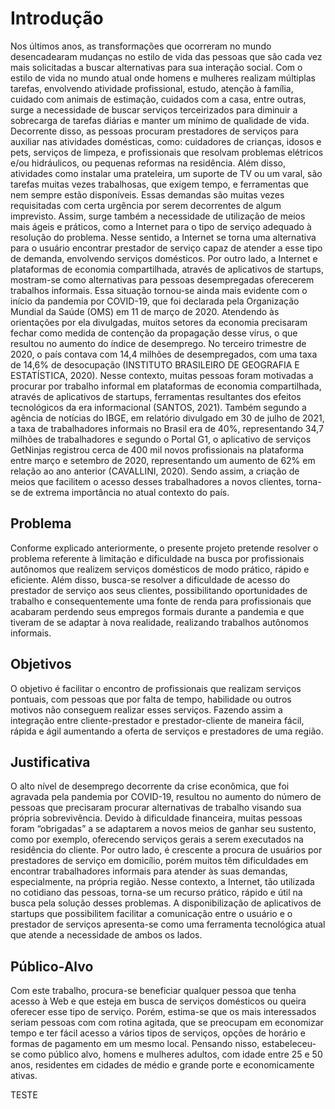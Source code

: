 # Introdução

  Nos últimos anos, as transformações que ocorreram no mundo desencadearam mudanças no estilo de vida das pessoas que são cada vez mais solicitadas a buscar alternativas para sua interação social. Com o estilo de vida no mundo atual onde homens e mulheres realizam múltiplas tarefas, envolvendo atividade profissional, estudo, atenção à família, cuidado com animais de estimação, cuidados com a casa, entre outras, surge a necessidade de buscar serviços terceirizados para diminuir a sobrecarga de tarefas diárias e manter um mínimo de qualidade de vida.  Decorrente disso, as pessoas procuram prestadores de serviços para auxiliar nas atividades domésticas, como: cuidadores de crianças, idosos e pets, serviços de limpeza, e profissionais que resolvam problemas elétricos e/ou hidráulicos, ou pequenas reformas na residência. Além disso, atividades como instalar uma prateleira, um suporte de TV ou um varal, são tarefas muitas vezes trabalhosas, que exigem tempo, e ferramentas que nem sempre estão disponíveis. Essas demandas são muitas vezes requisitadas com certa urgência por serem decorrentes de algum imprevisto. Assim, surge também a necessidade de utilização de meios mais ágeis e práticos, como a Internet para o tipo de serviço adequado à resolução do problema. Nesse sentido, a Internet se torna uma alternativa para o usuário encontrar prestador de serviço capaz de atender a esse tipo de demanda, envolvendo serviços domésticos.
  Por outro lado, a Internet e plataformas de economia compartilhada, através de aplicativos de startups, mostram-se como alternativas para pessoas desempregadas oferecerem trabalhos informais. Essa situação tornou-se ainda mais evidente com o início da pandemia por COVID-19, que foi declarada pela Organização Mundial da Saúde (OMS) em 11 de março de 2020. Atendendo às orientações por ela divulgadas, muitos setores da economia precisaram fechar como medida de contenção da propagação desse vírus, o que resultou no aumento do índice de desemprego. No terceiro trimestre de 2020, o país contava com 14,4 milhões de desempregados, com uma taxa de 14,6% de desocupação (INSTITUTO BRASILEIRO DE GEOGRAFIA E ESTATÍSTICA, 2020). Nesse contexto, muitas pessoas foram motivadas a procurar por trabalho informal em plataformas de economia compartilhada, através de aplicativos de startups, ferramentas resultantes dos efeitos tecnológicos da era informacional (SANTOS, 2021).
  	Também segundo a agência de notícias do IBGE, em relatório divulgado em 30 de julho de 2021, a taxa de trabalhadores informais no Brasil era de 40%, representando 34,7 milhões de trabalhadores e segundo o Portal G1, o aplicativo de serviços GetNinjas registrou cerca de 400 mil novos profissionais na plataforma entre março e setembro de 2020, representando um aumento de 62% em relação ao ano anterior (CAVALLINI, 2020). Sendo assim, a criação de meios que facilitem o acesso desses trabalhadores a novos clientes, torna-se de extrema importância no atual contexto do país. 


## Problema

  Conforme explicado anteriormente, o presente projeto pretende resolver o problema referente à limitação e dificuldade na busca por profissionais autônomos que realizem serviços domésticos de modo prático, rápido e eficiente. Além disso,  busca-se resolver a dificuldade de acesso do prestador de serviço aos seus clientes, possibilitando oportunidades de trabalho e consequentemente uma fonte de renda para profissionais que acabaram perdendo seus empregos formais durante a pandemia e que tiveram de se adaptar à nova realidade, realizando trabalhos autônomos informais.

## Objetivos

  O objetivo é facilitar o encontro de profissionais que realizam serviços pontuais, com pessoas que por falta de tempo, habilidade ou outros motivos não conseguem realizar esses serviços. Fazendo assim a integração entre cliente-prestador e prestador-cliente de maneira fácil, rápida e ágil aumentando a oferta de serviços e prestadores de uma região.  


## Justificativa

  O alto nível de desemprego decorrente da crise econômica, que foi agravada pela pandemia por COVID-19, resultou no aumento do número de pessoas que precisaram procurar alternativas de trabalho visando sua própria sobrevivência.  Devido à dificuldade financeira, muitas pessoas foram “obrigadas” a se adaptarem a novos meios de ganhar seu sustento, como por exemplo, oferecendo serviços gerais a serem executados na residência do cliente. Por outro lado, é crescente a procura de usuários por prestadores de serviço em domicílio, porém muitos têm dificuldades em encontrar trabalhadores informais para atender às suas demandas, especialmente, na própria região. Nesse contexto, a Internet, tão utilizada no cotidiano das pessoas, torna-se um recurso prático, rápido e útil na busca pela solução desses problemas. A disponibilização de aplicativos de startups que possibilitem facilitar a comunicação entre o usuário e o prestador de serviços apresenta-se como uma ferramenta tecnológica atual que atende a necessidade de ambos os lados.  

## Público-Alvo

  Com este trabalho, procura-se beneficiar qualquer pessoa que tenha acesso à Web e que esteja em busca de serviços domésticos ou queira oferecer esse tipo de serviço. Porém,  estima-se que os mais interessados seriam pessoas com com rotina agitada, que se preocupam em economizar tempo e ter fácil acesso a vários tipos de serviços, opções de horário e formas de pagamento em um mesmo local.
  Pensando nisso, estabeleceu-se como público alvo, homens e mulheres adultos, com idade entre 25 e 50 anos, residentes em cidades de médio e grande porte e economicamente ativas.

TESTE 